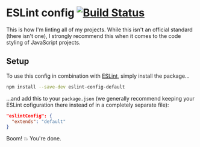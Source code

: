 # ESLint config [![Build Status](https://travis-ci.org/leo/eslint-config-default.svg?branch=master)](https://travis-ci.org/leo/eslint-config-default)

This is how I'm linting all of my projects. While this isn't an official standard (there isn't one), I strongly recommend this when it comes to the code styling of JavaScript projects.

## Setup

To use this config in combination with [ESLint](http://eslint.org), simply install the package...

```bash
npm install --save-dev eslint-config-default
```

...and add this to your `package.json` (we generally recommend keeping your ESLint cofiguration there instead of in a completely separate file):

```json
"eslintConfig": {
  "extends": "default"
}
```

Boom! :boom: You're done.
